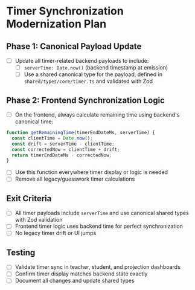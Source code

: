 # Timer Synchronization Modernization Plan

## Phase 1: Canonical Payload Update

- [ ] Update all timer-related backend payloads to include:
    - [ ] `serverTime: Date.now()` (backend timestamp at emission)
    - [ ] Use a shared canonical type for the payload, defined in `shared/types/core/timer.ts` and validated with Zod

## Phase 2: Frontend Synchronization Logic

- [ ] On the frontend, always calculate remaining time using backend's canonical time:

```js
function getRemainingTime(timerEndDateMs, serverTime) {
  const clientTime = Date.now();
  const drift = serverTime - clientTime;
  const correctedNow = clientTime + drift;
  return timerEndDateMs - correctedNow;
}
```
- [ ] Use this function everywhere timer display or logic is needed
- [ ] Remove all legacy/guesswork timer calculations

## Exit Criteria
- [ ] All timer payloads include `serverTime` and use canonical shared types with Zod validation
- [ ] Frontend timer logic uses backend time for perfect synchronization
- [ ] No legacy timer drift or UI jumps

## Testing
- [ ] Validate timer sync in teacher, student, and projection dashboards
- [ ] Confirm timer display matches backend state exactly
- [ ] Document all changes and update shared types
